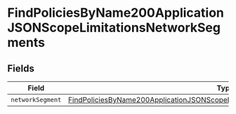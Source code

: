 # FindPoliciesByName200ApplicationJSONScopeLimitationsNetworkSegments


## Fields

| Field                                                                                                                                                                                             | Type                                                                                                                                                                                              | Required                                                                                                                                                                                          | Description                                                                                                                                                                                       |
| ------------------------------------------------------------------------------------------------------------------------------------------------------------------------------------------------- | ------------------------------------------------------------------------------------------------------------------------------------------------------------------------------------------------- | ------------------------------------------------------------------------------------------------------------------------------------------------------------------------------------------------- | ------------------------------------------------------------------------------------------------------------------------------------------------------------------------------------------------- |
| `networkSegment`                                                                                                                                                                                  | [FindPoliciesByName200ApplicationJSONScopeLimitationsNetworkSegmentsNetworkSegment](../../models/operations/findpoliciesbyname200applicationjsonscopelimitationsnetworksegmentsnetworksegment.md) | :heavy_minus_sign:                                                                                                                                                                                | N/A                                                                                                                                                                                               |